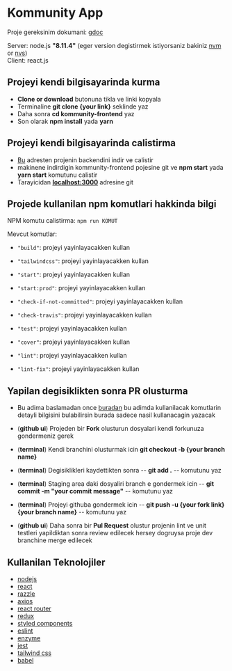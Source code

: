 # Kommunity App
 
Proje gereksinim dokumani: [gdoc](https://docs.google.com/document/d/1P9znOKfQIHDP3BVS5ptvFgzSLmL0vo4WTAZrcKatFBA)

Server: node.js **"8.11.4"** (eger version degistirmek istiyorsaniz bakiniz [nvm](https://github.com/creationix/nvm#node-version-manager---) or [nvs](https://github.com/jasongin/nvs#nvs-node-version-switcher)) <br/>
Client: react.js

## Projeyi kendi bilgisayarinda kurma

- **Clone or download** butonuna tikla ve linki kopyala
- Terminaline **git clone {your link}** seklinde yaz
- Daha sonra **cd kommunity-frontend** yaz
- Son olarak **npm install** yada **yarn**

## Projeyi kendi bilgisayarinda calistirma

- [Bu](https://github.com/Kommunity-app/kommunity-backend) adresten projenin backendini indir ve calistir
- makinene indirdigin kommunity-frontend pojesine git ve **npm start** yada **yarn start** komutunu calistir
- Tarayicidan **[localhost:3000](http://localhost:3000/)** adresine git

## Projede kullanilan npm komutlari hakkinda bilgi

NPM komutu calistirma: `npm run KOMUT`

Mevcut komutlar:

- `"build"`: projeyi yayinlayacakken kullan

- `"tailwindcss"`: projeyi yayinlayacakken kullan

- `"start"`: projeyi yayinlayacakken kullan

- `"start:prod"`: projeyi yayinlayacakken kullan

- `"check-if-not-committed"`: projeyi yayinlayacakken kullan

- `"check-travis"`: projeyi yayinlayacakken kullan

- `"test"`: projeyi yayinlayacakken kullan

- `"cover"`: projeyi yayinlayacakken kullan

- `"lint"`: projeyi yayinlayacakken kullan

- `"lint-fix"`: projeyi yayinlayacakken kullan

## Yapilan degisiklikten sonra PR olusturma

- Bu adima baslamadan once [buradan](#github-command-docs) bu adimda kullanilacak komutlarin detayli bilgisini bulabilirsin burada sadece nasil kullanacagin yazacak

- (**github ui**) Projeden bir **Fork** olusturun dosyalari kendi forkunuza gondermeniz gerek
- (**terminal**) Kendi branchini olusturmak icin **git checkout -b {your branch name}**
- (**terminal**) Degisiklikleri kaydettikten sonra -- **git add .** -- komutunu yaz
- (**terminal**) Staging area daki dosyaliri branch e gondermek icin -- **git commit -m "your commit message"** -- komutunu yaz
- (**terminal**) Projeyi githuba gondermek icin -- **git push -u {your fork link} {your branch name}** -- komutunu yaz
- (**github ui**) Daha sonra bir **Pul Request** olustur projenin lint ve unit testleri yapildiktan sonra review edilecek hersey dogruysa proje dev branchine merge edilecek

## Kullanilan Teknolojiler

- [nodejs](#nodejs)
- [react](#react)
- [razzle](#razzle)
- [axios](#axios)
- [react router](#react-router)
- [redux](#redux)
- [styled components](#styled-components)
- [eslint](#eslint)
- [enzyme](#enzyme)
- [jest](#jest)
- [tailwind css](#tailwind-css)
- [babel](#babel)
